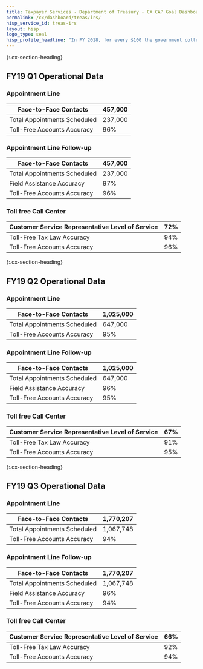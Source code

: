```yaml
---
title: Taxpayer Services - Department of Treasury - CX CAP Goal Dashboard
permalink: /cx/dashboard/treas/irs/
hisp_service_id: treas-irs
layout: hisp
logo_type: seal
hisp_profile_headline: "In FY 2018, for every $100 the government collected in taxes, the IRS spent only 35 cents"
---
```


{:.cx-section-heading}
## FY19 Q1 Operational Data

### Appointment Line

| Face-to-Face Contacts          | 457,000   |
|--------------------------------|-----------|
| Total Appointments Scheduled   | 237,000   |
| Toll-Free Accounts Accuracy    | 96%       |

### Appointment Line Follow-up

| Face-to-Face Contacts        | 457,000     |
|------------------------------|-------------|
| Total Appointments Scheduled | 237,000     |
| Field Assistance Accuracy    | 97%         |
| Toll-Free Accounts Accuracy  | 96%         |

### Toll free Call Center

| Customer Service Representative Level of Service | 72% |
|--------------------------------------------------|-----|
| Toll-Free Tax Law Accuracy                       | 94% |
| Toll-Free Accounts Accuracy                      | 96% |

{:.cx-section-heading}
## FY19 Q2 Operational Data

### Appointment Line

| Face-to-Face Contacts          | 1,025,000    |
|--------------------------------|--------------|
| Total Appointments Scheduled   | 647,000      |
| Toll-Free Accounts Accuracy    | 95%          |

### Appointment Line Follow-up

| Face-to-Face Contacts        | 1,025,000      |
|------------------------------|----------------|
| Total Appointments Scheduled | 647,000        |
| Field Assistance Accuracy    | 96%            |
| Toll-Free Accounts Accuracy  | 95%            |

### Toll free Call Center

| Customer Service Representative Level of Service | 67% |
|--------------------------------------------------|-----|
| Toll-Free Tax Law Accuracy                       | 91% |
| Toll-Free Accounts Accuracy                      | 95% |


{:.cx-section-heading}
## FY19 Q3 Operational Data

### Appointment Line

| Face-to-Face Contacts          | 1,770,207    |
|--------------------------------|--------------|
| Total Appointments Scheduled   | 1,067,748    |
| Toll-Free Accounts Accuracy    | 94%          |

### Appointment Line Follow-up

| Face-to-Face Contacts          | 1,770,207    |
|--------------------------------|--------------|
| Total Appointments Scheduled   | 1,067,748    |
| Field Assistance Accuracy      | 96%          |
| Toll-Free Accounts Accuracy    | 94%          |

### Toll free Call Center

| Customer Service Representative Level of Service | 66% |
|--------------------------------------------------|-----|
| Toll-Free Tax Law Accuracy                       | 92% |
| Toll-Free Accounts Accuracy                      | 94% |
